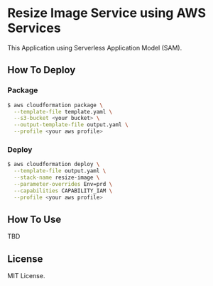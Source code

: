 # Resize Image Service using AWS Services

This Application using Serverless Application Model (SAM).

## How To Deploy

### Package

```bash
$ aws cloudformation package \
  --template-file template.yaml \
  --s3-bucket <your bucket> \
  --output-template-file output.yaml \
  --profile <your aws profile>
```

### Deploy

```bash
$ aws cloudformation deploy \
  --template-file output.yaml \
  --stack-name resize-image \
  --parameter-overrides Env=prd \
  --capabilities CAPABILITY_IAM \
  --profile <your aws profile>
```

## How To Use

TBD

## License

MIT License.
